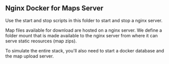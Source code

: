 ## Nginx Docker for Maps Server

Use the start and stop scripts in this folder to start and stop
a nginx server.

Map files available for download are hosted on a nginx server.
We define a folder mount that is made available to the nginx
server from where it can serve static reosurces (map zips).

To simulate the entire stack, you'll also need to start a docker
database and the map upload server.

